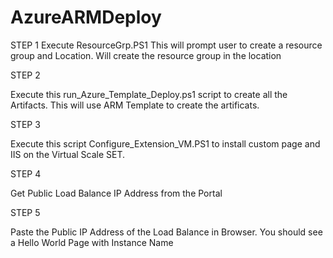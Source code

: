 # AzureARMDeploy

STEP 1
Execute ResourceGrp.PS1 
This will prompt user to create a resource group and Location. Will create the resource group in the location

STEP 2

Execute this run_Azure_Template_Deploy.ps1 script to create all the Artifacts. This will use ARM Template to create the artificats.

STEP 3

Execute this script Configure_Extension_VM.PS1 to install custom page and IIS on the Virtual Scale SET.

STEP 4 

Get Public Load Balance IP Address from the Portal

STEP 5 

Paste the Public IP Address of the Load Balance in Browser. You should see a Hello World Page with Instance Name





